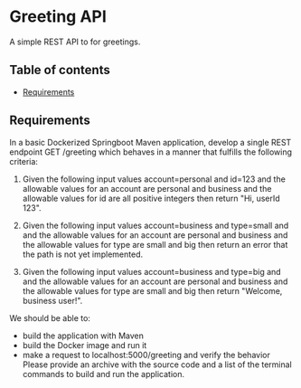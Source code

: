 # Greeting API
A simple REST API to for greetings.

## Table of contents
- [ Requirements ](#requirements)

## Requirements
In a basic Dockerized Springboot Maven application, develop a single REST endpoint GET /greeting which behaves in a manner that fulfills the following criteria:

1. Given the following input values account=personal and id=123
   and the allowable values for an account are personal and business
   and the allowable values for id are all positive integers
   then return "Hi, userId 123".

2. Given the following input values account=business and type=small and
   and the allowable values for an account are personal and business
   and the allowable values for type are small and big
   then return an error that the path is not yet implemented.

3. Given the following input values account=business and type=big and
   and the allowable values for an account are personal and business
   and the allowable values for type are small and big
   then return "Welcome, business user!".

We should be able to:

- build the application with Maven
- build the Docker image and run it
- make a request to localhost:5000/greeting and verify the behavior
  Please provide an archive with the source code and a list of the terminal commands to build and run the application.
